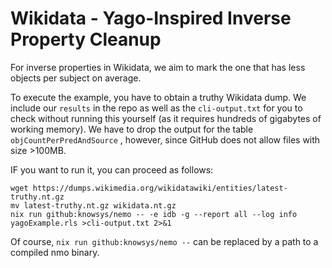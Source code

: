 # Wikidata - Yago-Inspired Inverse Property Cleanup 

For inverse properties in Wikidata, 
we aim to mark the one that has less objects per subject on average.

To execute the example, you have to obtain a truthy Wikidata dump.
We include our `results` in the repo as well as the `cli-output.txt` for you to check without running this yourself (as it requires hundreds of gigabytes of working memory).
We have to drop the output for the table `objCountPerPredAndSource` , however, since GitHub does not allow files with size >100MB.

IF you want to run it, you can proceed as follows:


```
wget https://dumps.wikimedia.org/wikidatawiki/entities/latest-truthy.nt.gz
mv latest-truthy.nt.gz wikidata.nt.gz
nix run github:knowsys/nemo -- -e idb -g --report all --log info yagoExample.rls >cli-output.txt 2>&1
```

Of course, `nix run github:knowsys/nemo --` can be replaced by a path to a compiled nmo binary.


